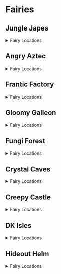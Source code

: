 # Fairies 

## Jungle Japes
<details>
<summary>Fairy Locations</summary>

| Map | Name | Logic |
| --- | ---- | ----- |
| Jungle Japes | Rambi Door Pool | l.camera | 
| Japes Lanky Cave | Painting Room | (((l.grape or l.trombone) and l.Slam) or l.generalclips) and l.islanky and l.camera | 
| Jungle Japes | Near Kong Cage | l.camera | 
| Jungle Japes | Near Mountain | l.camera | 
| Jungle Japes | Above Underground Entrance | l.camera | 
| Jungle Japes | Hive Area | l.camera | 
| Jungle Japes | Storm Area | l.camera | 
| Japes Tiny Hive | Inside Hive | l.camera | 
| Japes Under Ground | Underground Pathway | l.camera | 
| Japes Under Ground | Underground Vine Area | l.camera | 
| Japes Mountain | Mine Entry | l.camera | 
</details>

## Angry Aztec
<details>
<summary>Fairy Locations</summary>

| Map | Name | Logic |
| --- | ---- | ----- |
| Aztec Tiny5DTemple | Tiny 5-Door Temple | l.camera and ((l.feather and l.mini and l.istiny) or l.phasewalk) | 
| Aztec Llama Temple | Llama Temple | l.camera | 
| Angry Aztec | Vase Room | l.camera and ((l.pineapple and l.chunky) or l.phasewalk) | 
| Angry Aztec | Oasis | l.camera | 
| Angry Aztec | Behind Tiny Temple | l.camera | 
| Angry Aztec | Near Snake Road | l.camera | 
| Angry Aztec | Bonus Cage | l.camera | 
| Angry Aztec | Around Totem | l.camera | 
| Angry Aztec | Gong Tower | l.camera | 
| Aztec Donkey5DTemple | Donkey 5DT | l.camera and ((l.coconut and l.isdonkey) or l.phasewalk) | 
| Aztec Chunky5DTemple | Chunky 5DT | l.camera and ((l.pineapple and l.ischunky) or l.phasewalk) | 
| Aztec Diddy5DTemple | Diddy 5DT | l.camera | 
| Aztec Lanky5DTemple | Lanky 5DT | l.camera and ((l.grape and l.islanky) or l.phasewalk) | 
| Aztec Llama Temple | Start of Llama Temple | l.camera | 
| Aztec Llama Temple | Matching Room | l.camera and ((l.grape and l.islanky) or l.phasewalk or l.CanOStandTBSNoclip()) | 
| Aztec Tiny Temple | Tiny Temple Start | l.camera | 
| Aztec Tiny Temple | Tiny Temple Kong Cage Room | l.camera | 
</details>

## Frantic Factory
<details>
<summary>Fairy Locations</summary>

| Map | Name | Logic |
| --- | ---- | ----- |
| Frantic Factory | Number Game | l.camera | 
| Frantic Factory | Near Funky's | l.camera and Events.DartsPlayed in l.Events | 
| Frantic Factory | Entrance | l.camera | 
| Frantic Factory | Pole | l.camera | 
| Frantic Factory | Lower portion of Production Room | l.camera | 
| Frantic Factory | Mid-section of Production Room | l.camera | 
| Frantic Factory | Upper portion of Production Room | l.camera | 
| Frantic Factory | Storage Room | l.camera | 
| Frantic Factory | Near Cranky's | l.camera | 
| Frantic Factory | Arcade Tunnel | l.camera | 
| Frantic Factory | Arcade Room | l.camera | 
| Frantic Factory | Upper Block Tower | l.camera and (l.spring and l.isdiddy) | 
| Frantic Factory | Near Dartboard Boxes | l.camera | 
| Frantic Factory | Research and Development Pole | l.camera | 
| Frantic Factory | Car Race Entryway | l.camera | 
| Frantic Factory | Toy Monster Room | l.camera and ((l.triangle and l.punch and l.ischunky) or l.CanAccessRNDRoom()) | 
| Frantic Factory | Diddy Research and Development Room | l.camera and ((l.guitar and l.isdiddy) or l.CanAccessRNDRoom()) | 
| Frantic Factory | Chute to Storage Room | l.camera | 
| Frantic Factory | Dark Room | l.camera and l.punch and l.chunky | 
| Factory Crusher | Crusher Room | l.camera | 
</details>

## Gloomy Galleon
<details>
<summary>Fairy Locations</summary>

| Map | Name | Logic |
| --- | ---- | ----- |
| Gloomy Galleon | In a chest | l.camera and l.punch and l.chunky | 
| Galleon5DShip DKTiny | Inside Tiny 5-Door Ship | l.camera | 
| Gloomy Galleon | Tiny Slam Button | l.camera | 
| Gloomy Galleon | Tunnel Intersection | l.camera | 
| Gloomy Galleon | Under Cranky Platform | l.camera | 
| Gloomy Galleon | Tunnel to Chest Area | l.camera | 
| Gloomy Galleon | Inbetween 5-Door Ship and 2-Door Ship | l.camera | 
| Gloomy Galleon | Inbetween 5-Door Ship and Seal Race | l.camera | 
| Gloomy Galleon | Around Cactus | l.camera | 
| Gloomy Galleon | Around Lighthouse | l.camera | 
| Galleon Sick Bay | Seasick Ship | l.camera | 
| Galleon Lighthouse | Top of Lighthouse | l.camera | 
| Galleon Mermaid Room | Mermaid Window | l.camera | 
| Galleon5DShip Diddy Lanky Chunky | Lanky's 5-Door Ship | l.camera | 
| Galleon2DShip | Tiny's 2-Door Ship | l.camera | 
| Galleon Submarine | Submarine | l.camera | 
| Galleon Treasure Chest | Inside the Treasure Chest | l.camera | 
</details>

## Fungi Forest
<details>
<summary>Fairy Locations</summary>

| Map | Name | Logic |
| --- | ---- | ----- |
| Forest Thornvine Barn | DK's Barn | l.Slam and l.camera | 
| Forest Rafters | Dark Attic | l.guitar and l.isdiddy and l.camera | 
| Fungi Forest | Above Blue Tunnel | l.camera | 
| Fungi Forest | Above the Clock | l.camera | 
| Fungi Forest | Above the Well | l.camera and l.vines | 
| Fungi Forest | Above BBlast Entrance | l.camera | 
| Fungi Forest | Near Crown | l.camera | 
| Fungi Forest | Top of Giant Mushroom | l.camera | 
| Fungi Forest | Owl Tree Tunnel | l.camera | 
| Fungi Forest | Above Rabbit Race | l.camera | 
| Fungi Forest | Opposite Rabbit Race | l.camera | 
| Fungi Forest | Above Mill | l.camera | 
| Fungi Forest | Barn Alcove | l.camera | 
| Fungi Forest | Above path to Thornvine Barn | l.camera | 
| Forest Anthill | Anthill | l.camera | 
| Forest Winch Room | Winch Room | l.camera | 
| Forest Mill Front | Front of Mill | l.camera | 
| Forest Giant Mushroom | Lower Giant Mushroom Interior | l.camera | 
| Forest Giant Mushroom | Upper Giant Mushroom Interior | l.camera | 
| Forest Mill Attic | Lanky's Attic | l.camera | 
| Forest Mill Back | Mill Interior (Rear) | l.camera | 
| Forest Spider | Spider Boss Room | l.camera | 
</details>

## Crystal Caves
<details>
<summary>Fairy Locations</summary>

| Map | Name | Logic |
| --- | ---- | ----- |
| Caves Diddy Upper Cabin | Diddy Candles Cabin | l.camera and (l.guitar or l.oranges) and l.spring and l.jetpack and l.isdiddy | 
| Caves Tiny Igloo | Tiny Igloo | l.Slam and l.istiny and l.camera | 
| Crystal Caves | Level Start | l.camera | 
| Crystal Caves | Gorilla Gone Room | l.camera and ((l.chunky and l.punch) or l.phasewalk or l.CanPhaseswim()) | 
| Crystal Caves | Ice Castle Roof | l.camera | 
| Crystal Caves | Near Small Boulder | l.camera | 
| Crystal Caves | Bananaport Pillar | l.camera | 
| Crystal Caves | Giant Boulder Room | l.camera | 
| Crystal Caves | Bonus Room | l.camera | 
| Crystal Caves | On 5-Door Igloo | l.camera | 
| Crystal Caves | Near Bonus Waterfall | l.camera | 
| Crystal Caves | Blueprint Cave | l.camera | 
| Crystal Caves | 5-Door Cabin Exterior | l.camera | 
| Crystal Caves | Near Lanky Cabin | l.camera | 
| Crystal Caves | Under Waterfall Bridge | l.camera | 
| Caves Frozen Castle | Inside Tile Flip Room | l.camera | 
| Caves Chunky Igloo | Chunky 5-Door Igloo | l.camera | 
| Caves Diddy Igloo | Diddy 5-Door Igloo | l.camera | 
| Caves Donkey Igloo | Donkey 5-Door Igloo | l.camera | 
| Caves Lanky Cabin | Lanky Cabin | l.camera | 
| Caves Chunky Cabin | Chunky 5-Door Cabin | l.camera | 
</details>

## Creepy Castle
<details>
<summary>Fairy Locations</summary>

| Map | Name | Logic |
| --- | ---- | ----- |
| Castle Tree | Tree Sniper Room | l.camera and l.swim and (((l.coconut or l.generalclips) and l.isdonkey) or l.phasewalk) | 
| Castle Museum | Near Car Race | l.camera | 
| Creepy Castle | Start | l.camera | 
| Creepy Castle | On Castle Tree | l.camera | 
| Creepy Castle | Above Moat | l.camera | 
| Creepy Castle | Opposite Library Entrance | l.camera | 
| Creepy Castle | Above Snide's | l.camera | 
| Creepy Castle | Near Wind Tower | l.camera | 
| Castle Ballroom | Ballroom | l.camera and l.jetpack and l.isdiddy | 
| Castle Dungeon | Lanky Dungeon | l.camera and (l.CanSlamSwitch(Levels.CreepyCastle, 3) or l.phasewalk) and l.trombone and l.balloon and l.islanky | 
| Castle Dungeon | Donkey Dungeon | l.camera and ((l.CanSlamSwitch(Levels.CreepyCastle, 3) and l.isdonkey) or l.phasewalk) | 
| Castle Lower Cave | Above entrance to Mausoleum | l.camera | 
| Castle Lower Cave | Near Funky's | l.camera | 
| Castle Lower Cave | Above Donkey Diddy Chunky Crypt Entrance | l.camera | 
| Castle Tower | Wind Tower | l.camera | 
| Castle Library | Library | l.camera | 
</details>

## DK Isles
<details>
<summary>Fairy Locations</summary>

| Map | Name | Logic |
| --- | ---- | ----- |
| Isles | Small Island | l.camera | 
| Isles | Upper Krem Isles | l.camera | 
| Frantic Factory Lobby | Factory Lobby | l.camera and l.punch and l.chunky | 
| Fungi Forest Lobby | Fungi Lobby | l.camera and l.feather and l.tiny | 
| Isles | Aztec Roof | l.camera | 
| Isles | Behind Fungi Building | l.camera | 
| Isles | On Banana Fairy Island | l.camera and l.jetpack and l.isdiddy and Events.IslesDiddyBarrelSpawn in l.Events | 
| Isles | Lower Krem Isles | l.camera | 
| Isles | On K. Lumsy | l.camera | 
| Isles | In Front of Krem Isles | l.camera | 
| Banana Fairy Room | Inside Fairy Island | l.camera | 
| Angry Aztec Lobby | Angry Aztec Lobby | l.camera and ((l.feather and l.tiny) or l.phasewalk) | 
| Creepy Castle Lobby | Creepy Castle Lobby | l.camera | 
| Crystal Caves Lobby | Crystal Caves Lobby | l.camera and ((l.punch and l.chunky) or l.phasewalk or l.ledgeclip) | 
| Isles Snide Room | Snide Room | l.camera | 
| Training Grounds | Training Grounds Entrance | l.camera | 
| Training Grounds | Training Grounds Hidden Mountain | l.camera | 
| Treehouse | Treehouse Windows | l.camera | 
</details>

## Hideout Helm
<details>
<summary>Fairy Locations</summary>

| Map | Name | Logic |
| --- | ---- | ----- |
| Hideout Helm | Key 8 Room (1) | l.camera and Events.HelmKeyAccess in l.Events | 
| Hideout Helm | Key 8 Room (2) | l.camera and Events.HelmKeyAccess in l.Events | 
| Hideout Helm | Pineapple Switch Room | l.camera and (l.handstand and l.lanky) | 
| Hideout Helm | Under Grate | l.camera and (l.handstand and l.lanky) and (l.chunky and l.pineapple and l.vines) | 
| Hideout Helm | Under Chunky Room Stairs | l.camera | 
| Hideout Helm | Above the Blast-o-Matic | l.camera and l.jetpack and l.isdiddy | 
| Hideout Helm | Navigation Room | l.camera | 
</details>

